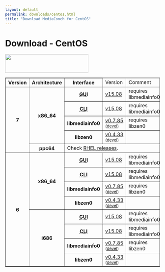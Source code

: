 ```yaml
---
layout: default
permalink: downloads/centos.html
title: "Download MediaConch for CentOS"
---
```


# Download - CentOS

<img src="/MediaConch/images/CentOS.png" width="271" height="60"><br />

<table border="1">
<thead>
<tr class="table-header">
    <th>Version</th>
    <th>Architecture</th>
    <th>Interface</th>
    <td>Version</td>
    <td>Comment</td>
</tr>
</thead>
<tbody>

<tr>
	<th rowspan="5">7</th>
    <th rowspan="4" id="7.x86_64">x86_64</th>
    <th><abbr title="Graphical User Interface">GUI</abbr></th>
    <td><a href="//mediaarea.net/download/binary/mediaconch-gui/15.08/">v15.08</a></td>
    <td>requires libmediainfo0</td>
</tr>
<tr>
    <th><abbr title="Command Line Interface">CLI</abbr></th>
    <td><a href="//mediaarea.net/download/binary/mediaconch/15.08/">v15.08</a></td>
    <td>requires libmediainfo0</td>
</tr>
<tr>
    <th>libmediainfo0</th>
    <td><a href="//mediaarea.net/download/binary/libmediainfo0/0.7.85/libmediainfo0-0.7.85.x86_64.CentOS_7.rpm">v0.7.85</a> <small>(<a href="https://mediaarea.net/download/binary/libmediainfo0/0.7.85/libmediainfo-devel-0.7.85.x86_64.CentOS_7.rpm">devel</a>)</small></td>
    <td>requires libzen0</td>
</tr>
<tr>
    <th>libzen0</th>
    <td><a href="//mediaarea.net/download/binary/libzen0/0.4.33/libzen0-0.4.33.x86_64.CentOS_7.rpm">v0.4.33</a> <small>(<a href="https://mediaarea.net/download/binary/libzen0/0.4.33/libzen-devel-0.4.33.x86_64.CentOS_7.rpm">devel</a>)</small></td>
    <td>&nbsp;</td>
</tr>

<tr>
    <th id="7.ppc64">ppc64</th>
    <td colspan="3">Check <a href="rhel.html#7.ppc64">RHEL releases</a>.</td>
</tr>

<tr>
	<th rowspan="8">6</th>
    <th rowspan="4" id="6.x86_64">x86_64</th>
    <th><abbr title="Graphical User Interface">GUI</abbr></th>
    <td><a href="//mediaarea.net/download/binary/mediaconch-gui/15.08/">v15.08</a></td>
    <td>requires libmediainfo0</td>
</tr>
<tr>
    <th><abbr title="Command Line Interface">CLI</abbr></th>
    <td><a href="//mediaarea.net/download/binary/mediaconch/15.08/">v15.08</a></td>
    <td>requires libmediainfo0</td>
</tr>
<tr>
    <th>libmediainfo0</th>
    <td><a href="//mediaarea.net/download/binary/libmediainfo0/0.7.85/libmediainfo0-0.7.85.x86_64.CentOS_6.rpm">v0.7.85</a> <small>(<a href="https://mediaarea.net/download/binary/libmediainfo0/0.7.85/libmediainfo-devel-0.7.85.x86_64.CentOS_6.rpm">devel</a>)</small></td>
    <td>requires libzen0</td>
</tr>
<tr>
    <th>libzen0</th>
    <td><a href="//mediaarea.net/download/binary/libzen0/0.4.33/libzen0-0.4.33.x86_64.CentOS_6.rpm">v0.4.33</a> <small>(<a href="https://mediaarea.net/download/binary/libzen0/0.4.33/libzen-devel-0.4.33.x86_64.CentOS_6.rpm">devel</a>)</small></td>
    <td>&nbsp;</td>
</tr>
<tr>
    <th rowspan="4" id="6.i686">i686</th>
    <th><abbr title="Graphical User Interface">GUI</abbr></th>
    <td><a href="//mediaarea.net/download/binary/mediaconch-gui/15.08/">v15.08</a></td>
    <td>requires libmediainfo0</td>
</tr>
<tr>
    <th><abbr title="Command Line Interface">CLI</abbr></th>
    <td><a href="//mediaarea.net/download/binary/mediaconch/15.08/">v15.08</a></td>
    <td>requires libmediainfo0</td>
</tr>
<tr>
    <th>libmediainfo0</th>
    <td><a href="//mediaarea.net/download/binary/libmediainfo0/0.7.85/libmediainfo0-0.7.85.i686.CentOS_6.rpm">v0.7.85</a> <small>(<a href="https://mediaarea.net/download/binary/libmediainfo0/0.7.85/libmediainfo-devel-0.7.85.i686.CentOS_6.rpm">devel</a>)</small></td>
    <td>requires libzen0</td>
</tr>
<tr>
    <th>libzen0</th>
    <td><a href="//mediaarea.net/download/binary/libzen0/0.4.33/libzen0-0.4.33.i686.CentOS_6.rpm">v0.4.33</a> <small>(<a href="https://mediaarea.net/download/binary/libzen0/0.4.33/libzen-devel-0.4.33.i686.CentOS_6.rpm">devel</a>)</small></td>
    <td>&nbsp;</td>
</tr>
</tbody>
</table>
